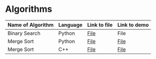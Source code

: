 # Algorithms

Name of Algorithm | Language | Link to file | Link to demo 
------------------|----------|--------------|--------------
Binary Search | Python | [File](searching/binarysearch.py) | File
Merge Sort | Python | [File](sorting/merge_sort.py) | [File](sorting/merge_sort_demo.py)
Merge Sort | C++ | [File](cpp/sorting/mergesort.cpp) | [File](https://github.com/advaithm582/algorithms/releases/download/2021.11.15/mergesort.exe)
